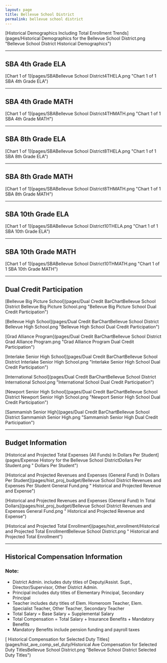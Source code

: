 ```yaml
---
layout: page
title: Bellevue School District
permalink: bellevue school district
---
```



[Historical Demographics Including Total Enrollment Trends](pages/Historical Demographics for the Bellevue School District.png "Bellevue School District Historical Demographics")

___

## SBA 4th Grade ELA

[Chart 1 of 1](pages/SBABellevue School District4THELA.png "Chart 1 of 1 SBA 4th Grade ELA")


___

## SBA 4th Grade MATH

[Chart 1 of 1](pages/SBABellevue School District4THMATH.png "Chart 1 of 1 SBA 4th Grade MATH")


___

## SBA 8th Grade ELA

[Chart 1 of 1](pages/SBABellevue School District8THELA.png "Chart 1 of 1 SBA 8th Grade ELA")


___

## SBA 8th Grade MATH

[Chart 1 of 1](pages/SBABellevue School District8THMATH.png "Chart 1 of 1 SBA 8th Grade MATH")


___

## SBA 10th Grade ELA

[Chart 1 of 1](pages/SBABellevue School District10THELA.png "Chart 1 of 1 SBA 10th Grade ELA")


___

## SBA 10th Grade MATH

[Chart 1 of 1](pages/SBABellevue School District10THMATH.png "Chart 1 of 1 SBA 10th Grade MATH")


___

## Dual Credit Participation

[Bellevue Big Picture School](pages/Dual Credit BarChartBellevue School District Bellevue Big Picture School.png "Bellevue Big Picture School Dual Credit Participation")

[Bellevue High School](pages/Dual Credit BarChartBellevue School District Bellevue High School.png "Bellevue High School Dual Credit Participation")

[Grad Alliance Program](pages/Dual Credit BarChartBellevue School District Grad Alliance Program.png "Grad Alliance Program Dual Credit Participation")

[Interlake Senior High School](pages/Dual Credit BarChartBellevue School District Interlake Senior High School.png "Interlake Senior High School Dual Credit Participation")

[International School](pages/Dual Credit BarChartBellevue School District International School.png "International School Dual Credit Participation")

[Newport Senior High School](pages/Dual Credit BarChartBellevue School District Newport Senior High School.png "Newport Senior High School Dual Credit Participation")

[Sammamish Senior High](pages/Dual Credit BarChartBellevue School District Sammamish Senior High.png "Sammamish Senior High Dual Credit Participation")


___

## Budget Information

[Historical and Projected Total Expenses (All Funds) In Dollars Per Student](pages/Expense History for the Bellevue School DistrictDollars Per Student.png " Dollars Per Student")

[Historical and Projected Revenues and Expenses (General Fund) In Dollars Per Student](pages/hist_proj_budget/Bellevue School District Revenues and Expenses Per Student General Fund.png " Historical and Projected Revenue and Expense")

[Historical and Projected Revenues and Expenses (General Fund) In Total Dollars](pages/hist_proj_budget/Bellevue School District Revenues and Expenses General Fund.png " Historical and Projected Revenue and Expense")

[Historical and Projected Total Enrollment](pages/hist_enrollment/Historical and Projected Total EnrollmentBellevue School District.png " Historical and Projected Total Enrollment")


___

## Historical Compensation Information
### Note:
- District Admin. includes duty titles of Deputy/Assist. Supt., Director/Supervisor, Other District Admin.
- Principal includes duty titles of Elementary Principal, Secondary Principal
- Teacher includes duty titles of Elem. Homeroom Teacher, Elem. Specialist Teacher, Other Teacher, Secondary Teacher
- Total Salary = Base Salary + Supplemental Salary
- Total Compensation = Total Salary + Insurance Benefits + Mandatory Benefits
- Mandatory Benefits include pension funding and payroll taxes

[ Historical Compensation for Selected Duty Titles](pages/hist_ave_comp_sel_duty/Historical Ave Compensation for Selected Duty TitlesBellevue School District.png "Bellevue School District Selected Duty Titles")


